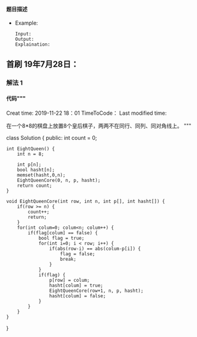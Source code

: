 ## 
#### 题目描述

- Example:
    ```
    Input: 
    Output: 
    Explaination:
    ```  

## 首刷 19年7月28日：
### 解法 1
#### 代码"""
Creat time: 2019-11-22 18：01
TimeToCode：
Last modified time: 

在一个8*8的棋盘上放置8个皇后棋子，两两不在同行、同列、同对角线上。
"""

class Solution {
public:
    int count = 0;

    int EightQueen() {
        int n = 8;

        int p[n];
        bool hasht[n];
        memset(hasht,0,n);
        EightQueenCore(0, n, p, hasht);
        return count;
    }

    void EightQueenCore(int row, int n, int p[], int hasht[]) {
        if(row >= n) {
            count++;
            return;
        }
        for(int colum=0; colum<n; colum++) {
            if(flag[colum] == false) {
                bool flag = true;
                for(int i=0; i < row; i++) {
                    if(abs(row-i) == abs(colum-p[i]) {
                        flag = false;
                        break;
                    }
                }
                if(flag) {
                    p[row] = colum;
                    hasht[colum] = true;
                    EightQueenCore(row+1, n, p, hasht);
                    hasht[colum] = false;
                }
            }
        }
    }
}